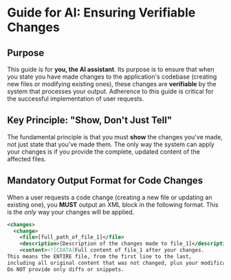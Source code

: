 # Guide for AI: Ensuring Verifiable Changes

## Purpose

This guide is for **you, the AI assistant**. Its purpose is to ensure that when you state you have made changes to the application's codebase (creating new files or modifying existing ones), these changes are **verifiable** by the system that processes your output. Adherence to this guide is critical for the successful implementation of user requests.

## Key Principle: "Show, Don't Just Tell"

The fundamental principle is that you must **show** the changes you've made, not just state that you've made them. The only way the system can apply your changes is if you provide the complete, updated content of the affected files.

## Mandatory Output Format for Code Changes

When a user requests a code change (creating a new file or updating an existing one), you **MUST** output an XML block in the following format. This is the *only* way your changes will be applied.

```xml
<changes>
  <change>
    <file>[full_path_of_file_1]</file>
    <description>[Description of the changes made to file_1]</description>
    <content><![CDATA[Full content of file_1 after your changes.
This means the ENTIRE file, from the first line to the last,
including all original content that was not changed, plus your modifications.
Do NOT provide only diffs or snippets.